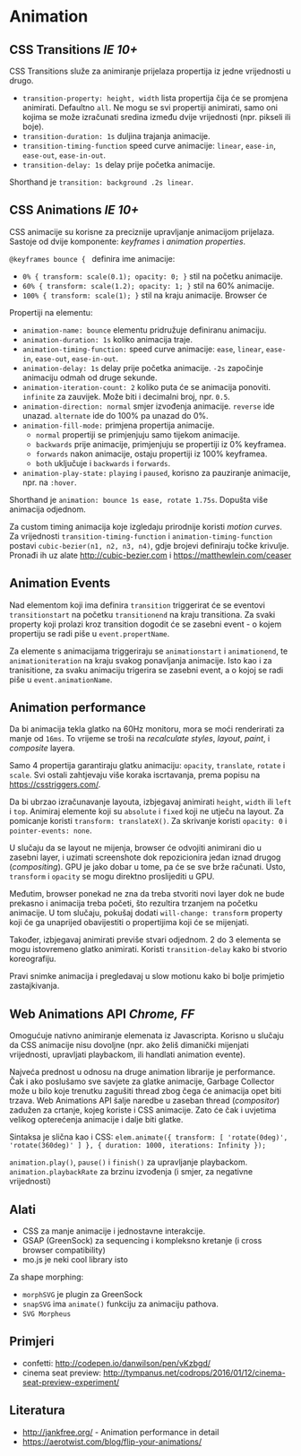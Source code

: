 # Animation

## CSS Transitions _IE 10+_

CSS Transitions služe za animiranje prijelaza propertija iz jedne vrijednosti u drugo.
* `transition-property: height, width` lista propertija čija će se promjena animirati. Defaultno `all`. Ne mogu se svi propertiji animirati, samo oni kojima se može izračunati sredina između dvije vrijednosti (npr. pikseli ili boje).
* `transition-duration: 1s` duljina trajanja animacije.
* `transition-timing-function` speed curve animacije: `linear`, `ease-in`, `ease-out`, `ease-in-out`.
* `transition-delay: 1s` delay prije početka animacije.

Shorthand je `transition: background .2s linear`.

## CSS Animations _IE 10+_

CSS animacije su korisne za preciznije upravljanje animacijom prijelaza. Sastoje od dvije komponente: *keyframes* i *animation properties*.

`@keyframes bounce { ` definira ime animacije:
* `0% { transform: scale(0.1); opacity: 0; }` stil na početku animacije.
* `60% { transform: scale(1.2); opacity: 1; }` stil na 60% animacije.
* `100% { transform: scale(1); }` stil na kraju animacije. Browser će

Propertiji na elementu:
* `animation-name: bounce` elementu pridružuje definiranu animaciju.
* `animation-duration: 1s` koliko animacija traje.
* `animation-timing-function:` speed curve animacije: `ease`, `linear`, `ease-in`, `ease-out`, `ease-in-out`.
* `animation-delay: 1s` delay prije početka animacije. `-2s` započinje animaciju odmah od druge sekunde.
* `animation-iteration-count: 2` koliko puta će se animacija ponoviti. `infinite` za zauvijek. Može biti i decimalni broj, npr. `0.5`.
* `animation-direction: normal` smjer izvođenja animacije. `reverse` ide unazad. `alternate` ide do 100% pa unazad do 0%.
* `animation-fill-mode:` primjena propertija animacije.
    * `normal` propertiji se primjenjuju samo tijekom animacije.
    * `backwards` prije animacije, primjenjuju se propertiji iz 0% keyframea.
    * `forwards` nakon animacije, ostaju propertiji iz 100% keyframea.
    * `both` uključuje i `backwards` i `forwards`.
* `animation-play-state:` `playing` i `paused`, korisno za pauziranje animacije, npr. na `:hover`.

Shorthand je `animation: bounce 1s ease, rotate 1.75s`.
Dopušta više animacija odjednom.

Za custom timing animacija koje izgledaju prirodnije koristi *motion curves*. Za vrijednosti `transition-timing-function` i `animation-timing-function` postavi `cubic-bezier(n1, n2, n3, n4)`, gdje brojevi definiraju točke krivulje. Pronađi ih uz alate http://cubic-bezier.com i https://matthewlein.com/ceaser

## Animation Events

Nad elementom koji ima definira `transition` triggerirat će se eventovi `transitionstart` na početku `transitionend` na kraju transitiona. Za svaki property koji prolazi kroz transition dogodit će se zasebni event - o kojem propertiju se radi piše u `event.propertName`.

Za elemente s animacijama triggeriraju se `animationstart` i `animationend`, te `animationiteration` na kraju svakog ponavljanja animacije. Isto kao i za tranisitione, za svaku animaciju trigerira se zasebni event, a o kojoj se radi piše u `event.animationName`.

## Animation performance

Da bi animacija tekla glatko na 60Hz monitoru, mora se moći renderirati za manje od `16ms`. To vrijeme se troši na *recalculate styles*, *layout*, *paint*, i *composite* layera.

Samo 4 propertija garantiraju glatku animaciju: `opacity`, `translate`, `rotate` i `scale`. Svi ostali zahtjevaju više koraka iscrtavanja, prema popisu na https://csstriggers.com/.

Da bi ubrzao izračunavanje layouta, izbjegavaj animirati `height`, `width` ili `left` i `top`. Animiraj elemente koji su `absolute` i `fixed` koji ne utječu na layout. Za pomicanje koristi `transform: translateX()`. Za skrivanje koristi `opacity: 0` i `pointer-events: none`.

U slučaju da se layout ne mijenja, browser će odvojiti animirani dio u zasebni layer, i uzimati screenshote dok repozicionira jedan iznad drugog (*compositing*). GPU je jako dobar u tome, pa će se sve brže računati. Usto, `transform` i `opacity` se mogu direktno proslijediti u GPU.

Međutim, browser ponekad ne zna da treba stvoriti novi layer dok ne bude prekasno i animacija treba početi, što rezultira trzanjem na početku animacije. U tom slučaju, pokušaj dodati `will-change: transform` property koji će ga unaprijed obavijestiti o propertijima koji će se mijenjati.

Također, izbjegavaj animirati previše stvari odjednom. 2 do 3 elementa se mogu istovremeno glatko animirati. Koristi `transition-delay` kako bi stvorio koreografiju.

Pravi snimke animacija i pregledavaj u slow motionu kako bi bolje primjetio zastajkivanja.

## Web Animations API _Chrome, FF_

Omogućuje nativno animiranje elemenata iz Javascripta. Korisno u slučaju da CSS animacije nisu dovoljne (npr. ako želiš dimanički mijenjati vrijednosti, upravljati playbackom, ili handlati animation evente).

Najveća prednost u odnosu na druge animation librarije je performance. Čak i ako poslušamo sve savjete za glatke animacije, Garbage Collector može u bilo koje trenutku zagušiti thread zbog čega će animacija opet biti trzava.
Web Animations API šalje naredbe u zaseban thread (*compositor*) zadužen za crtanje, kojeg koriste i CSS animacije. Zato će čak i uvjetima velikog opterećenja animacije i dalje biti glatke.

Sintaksa je slična kao i CSS:
`elem.animate({ transform: [ 'rotate(0deg)', 'rotate(360deg)' ] },
              { duration: 1000, iterations: Infinity });`

`animation.play()`, `pause()` i `finish()` za upravljanje playbackom.
`animation.playbackRate` za brzinu izvođenja (i smjer, za negativne vrijednosti)

## Alati

* CSS za manje animacije i jednostavne interakcije.
* GSAP (GreenSock) za sequencing i kompleksno kretanje (i cross browser compatibility)
* mo.js je neki cool library isto

Za shape morphing:
* `morphSVG` je plugin za GreenSock
* `snapSVG` ima `animate()` funkciju za animaciju pathova.
* `SVG Morpheus`

## Primjeri

* confetti: http://codepen.io/danwilson/pen/vKzbgd/
* cinema seat preview: http://tympanus.net/codrops/2016/01/12/cinema-seat-preview-experiment/

## Literatura

* http://jankfree.org/ - Animation performance in detail
* https://aerotwist.com/blog/flip-your-animations/
